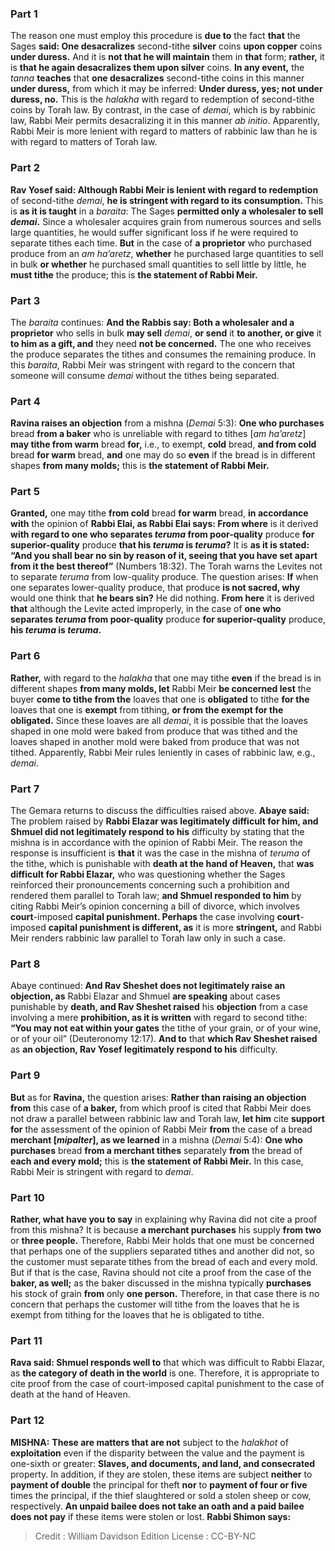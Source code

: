 
### Part 1
The reason one must employ this procedure is <b>due to</b> the fact <b>that</b> the Sages <b>said: One desacralizes</b> second-tithe <b>silver</b> coins <b>upon copper</b> coins <b>under duress.</b> And it is <b>not that he will maintain</b> them in <b>that</b> form; <b>rather,</b> it is <b>that he again desacralizes them upon silver</b> coins. <b>In any event,</b> the <i>tanna</i> <b>teaches</b> that <b>one desacralizes</b> second-tithe coins in this manner <b>under duress,</b> from which it may be inferred: <b>Under duress, yes; not under duress, no.</b> This is the <i>halakha</i> with regard to redemption of second-tithe coins by Torah law. By contrast, in the case of <i>demai</i>, which is by rabbinic law, Rabbi Meir permits desacralizing it in this manner <i>ab initio</i>. Apparently, Rabbi Meir is more lenient with regard to matters of rabbinic law than he is with regard to matters of Torah law.

### Part 2
<b>Rav Yosef said: Although Rabbi Meir is lenient with regard to redemption</b> of second-tithe <i>demai</i>, <b>he is stringent with regard to its consumption.</b> This is <b>as it is taught</b> in a <i>baraita</i>: The Sages <b>permitted only a wholesaler to sell <i>demai</i>.</b> Since a wholesaler acquires grain from numerous sources and sells large quantities, he would suffer significant loss if he were required to separate tithes each time. <b>But</b> in the case of <b>a proprietor</b> who purchased produce from an <i>am ha’aretz</i>, <b>whether</b> he purchased large quantities to sell in bulk <b>or whether</b> he purchased small quantities to sell little by little, he <b>must tithe</b> the produce; this is <b>the statement of Rabbi Meir.</b>

### Part 3
The <i>baraita</i> continues: <b>And the Rabbis say: Both a wholesaler and a proprietor</b> who sells in bulk <b>may sell</b> <i>demai</i>, <b>or send</b> it <b>to another, or give</b> it <b>to him as a gift, and</b> they need <b>not be concerned.</b> The one who receives the produce separates the tithes and consumes the remaining produce. In this <i>baraita</i>, Rabbi Meir was stringent with regard to the concern that someone will consume <i>demai</i> without the tithes being separated.

### Part 4
<b>Ravina raises an objection</b> from a mishna (<i>Demai</i> 5:3): <b>One who purchases</b> bread <b>from a baker</b> who is unreliable with regard to tithes [<i>am ha’aretz</i>] <b>may tithe from warm</b> bread <b>for,</b> i.e., to exempt, <b>cold</b> bread, <b>and from cold</b> bread <b>for warm</b> bread, <b>and</b> one may do so <b>even</b> if the bread is in different shapes <b>from many molds;</b> this is <b>the statement of Rabbi Meir.</b>

### Part 5
<b>Granted,</b> one may tithe <b>from cold</b> bread <b>for warm</b> bread, <b>in accordance with</b> the opinion of <b>Rabbi Elai, as Rabbi Elai says: From where</b> is it derived <b>with regard to one who separates <i>teruma</i> from poor-quality</b> produce <b>for superior-quality</b> produce <b>that his <i>teruma</i> is <i>teruma</i>?</b> It is <b>as it is stated: “And you shall bear no sin by reason of it, seeing that you have set apart from it the best thereof”</b> (Numbers 18:32). The Torah warns the Levites not to separate <i>teruma</i> from low-quality produce. The question arises: <b>If</b> when one separates lower-quality produce, that produce <b>is not sacred, why</b> would one think that <b>he bears sin?</b> He did nothing. <b>From here</b> it is derived <b>that</b> although the Levite acted improperly, in the case of <b>one who separates <i>teruma</i> from poor-quality</b> produce <b>for superior-quality</b> produce, <b>his <i>teruma</i> is <i>teruma</i>.</b>

### Part 6
<b>Rather,</b> with regard to the <i>halakha</i> that one may tithe <b>even</b> if the bread is in different shapes <b>from many molds, let</b> Rabbi Meir <b>be concerned lest</b> the buyer <b>come to tithe from the</b> loaves that one is <b>obligated</b> to tithe <b>for the</b> loaves that one is <b>exempt</b> from tithing, <b>or from the exempt for the obligated.</b> Since these loaves are all <i>demai</i>, it is possible that the loaves shaped in one mold were baked from produce that was tithed and the loaves shaped in another mold were baked from produce that was not tithed. Apparently, Rabbi Meir rules leniently in cases of rabbinic law, e.g., <i>demai</i>.

### Part 7
The Gemara returns to discuss the difficulties raised above. <b>Abaye said:</b> The problem raised by <b>Rabbi Elazar was legitimately difficult for him, and Shmuel did not legitimately respond to his</b> difficulty by stating that the mishna is in accordance with the opinion of Rabbi Meir. The reason the response is insufficient is <b>that</b> it was the case in the mishna of <i>teruma</i> of the tithe, which is punishable with <b>death at the hand of Heaven,</b> that <b>was difficult for Rabbi Elazar,</b> who was questioning whether the Sages reinforced their pronouncements concerning such a prohibition and rendered them parallel to Torah law; <b>and Shmuel responded to him</b> by citing Rabbi Meir’s opinion concerning a bill of divorce, which involves <b>court</b>-imposed <b>capital punishment. Perhaps</b> the case involving <b>court</b>-imposed <b>capital punishment is different, as</b> it is more <b>stringent,</b> and Rabbi Meir renders rabbinic law parallel to Torah law only in such a case.

### Part 8
Abaye continued: <b>And Rav Sheshet does not legitimately raise an objection, as</b> Rabbi Elazar and Shmuel <b>are speaking</b> about cases punishable by <b>death, and Rav Sheshet raised</b> his <b>objection</b> from a case involving a mere <b>prohibition, as it is written</b> with regard to second tithe: <b>“You may not eat within your gates</b> the tithe of your grain, or of your wine, or of your oil” (Deuteronomy 12:17). <b>And to</b> that <b>which Rav Sheshet raised</b> as <b>an objection, Rav Yosef legitimately respond to his</b> difficulty.

### Part 9
<b>But</b> as for <b>Ravina,</b> the question arises: <b>Rather than raising an objection from</b> this case of <b>a baker,</b> from which proof is cited that Rabbi Meir does not draw a parallel between rabbinic law and Torah law, <b>let him</b> cite <b>support for</b> the assessment of the opinion of Rabbi Meir <b>from</b> the case of a bread <b>merchant [<i>mipalter</i>], as we learned</b> in a mishna (<i>Demai</i> 5:4): <b>One who purchases</b> bread <b>from a merchant tithes</b> separately <b>from</b> the bread of <b>each and every mold;</b> this is <b>the statement of Rabbi Meir.</b> In this case, Rabbi Meir is stringent with regard to <i>demai</i>.

### Part 10
<b>Rather, what have you to say</b> in explaining why Ravina did not cite a proof from this mishna? It is because <b>a merchant purchases</b> his supply <b>from two</b> or <b>three people.</b> Therefore, Rabbi Meir holds that one must be concerned that perhaps one of the suppliers separated tithes and another did not, so the customer must separate tithes from the bread of each and every mold. But if that is the case, Ravina should not cite a proof from the case of the <b>baker, as well;</b> as the baker discussed in the mishna typically <b>purchases</b> his stock of grain <b>from</b> only <b>one person.</b> Therefore, in that case there is no concern that perhaps the customer will tithe from the loaves that he is exempt from tithing for the loaves that he is obligated to tithe.

### Part 11
<b>Rava said: Shmuel responds well to</b> that which was difficult to Rabbi Elazar, as <b>the category of death in the world</b> is one. Therefore, it is appropriate to cite proof from the case of court-imposed capital punishment to the case of death at the hand of Heaven.

### Part 12
<strong>MISHNA:</strong> <b>These are matters that are not</b> subject to the <i>halakhot</i> of <b>exploitation</b> even if the disparity between the value and the payment is one-sixth or greater: <b>Slaves, and documents, and land, and consecrated</b> property. In addition, if they are stolen, these items are subject <b>neither</b> to <b>payment of double</b> the principal for theft <b>nor</b> to <b>payment of four or five</b> times the principal, if the thief slaughtered or sold a stolen sheep or cow, respectively. <b>An unpaid bailee does not take an oath and a paid bailee does not pay</b> if these items were stolen or lost. <b>Rabbi Shimon says:</b>

>Credit : William Davidson Edition
>License : CC-BY-NC